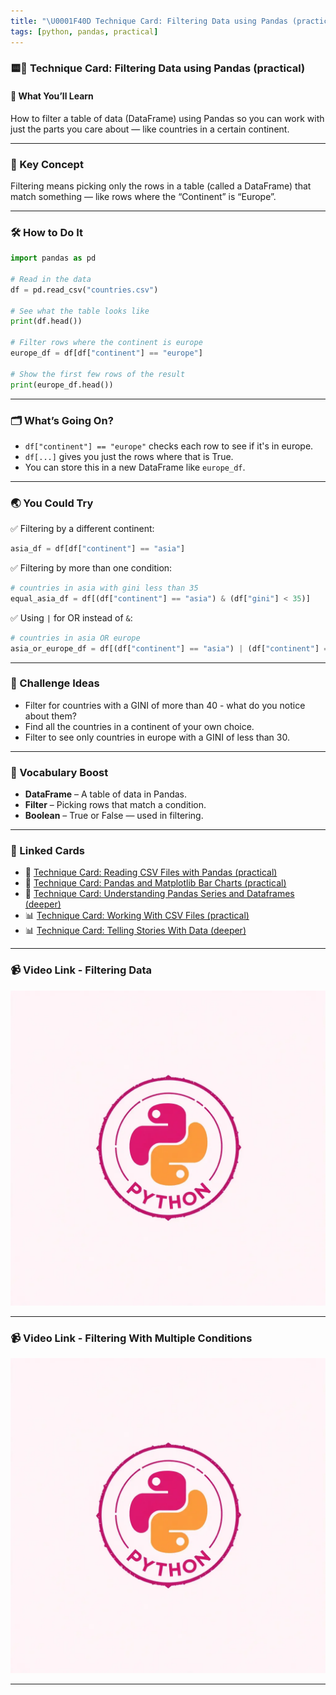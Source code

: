 ```yaml
---
title: "\U0001F40D Technique Card: Filtering Data using Pandas (practical)"
tags: [python, pandas, practical]
---
```


### 🟨🐍 **Technique Card: Filtering Data using Pandas (practical)**

#### 🧰 What You’ll Learn

How to filter a table of data (DataFrame) using Pandas so you can work with just the parts you care about — like countries in a certain continent.

---

### 🧠 Key Concept

Filtering means picking only the rows in a table (called a DataFrame) that match something — like rows where the “Continent” is “Europe”.

---

### 🛠️ How to Do It

```python
import pandas as pd

# Read in the data
df = pd.read_csv("countries.csv")

# See what the table looks like
print(df.head())

# Filter rows where the continent is europe
europe_df = df[df["continent"] == "europe"]

# Show the first few rows of the result
print(europe_df.head())
```

---

### 🗂️ What’s Going On?

- `df["continent"] == "europe"` checks each row to see if it's in europe.
- `df[...]` gives you just the rows where that is True.
- You can store this in a new DataFrame like `europe_df`.

---

### 🌏 You Could Try

✅ Filtering by a different continent:

```python
asia_df = df[df["continent"] == "asia"]
```

✅ Filtering by more than one condition:

```python
# countries in asia with gini less than 35
equal_asia_df = df[(df["continent"] == "asia") & (df["gini"] < 35)]
```

✅ Using `|` for OR instead of `&`:

```python
# countries in asia OR europe
asia_or_europe_df = df[(df["continent"] == "asia") | (df["continent"] == "europe")]
```

---

### 🎯 Challenge Ideas

- Filter for countries with a GINI of more than 40 - what do you notice about them?
- Find all the countries in a continent of your own choice.
- Filter to see only countries in europe with a GINI of less than 30.

---

### 🧩 Vocabulary Boost

- **DataFrame** – A table of data in Pandas.
- **Filter** – Picking rows that match a condition.
- **Boolean** – True or False — used in filtering.

---

### 🔗 Linked Cards

- 🐍 [Technique Card: Reading CSV Files with Pandas (practical)](csv-pandas-practical.md)
- 🐍 [Technique Card: Pandas and Matplotlib Bar Charts (practical)](bar-1.md)
- 🐍 [Technique Card: Understanding Pandas Series and Dataframes (deeper)](../technique-cards-deeper/series-df.md)
- 📊 [Technique Card: Working With CSV Files (practical)](../../data-handling/technique-cards-practical/csv-files.md)
- 📊 [Technique Card: Telling Stories With Data (deeper)](../../data-handling/technique-cards-deeper/stories.md)

---

### 📹 Video Link - Filtering Data

[![Watch the video](../python.png)](https://www.youtube.com/watch?v=XlOl-HHB5-s)

---

### 📹 Video Link - Filtering With Multiple Conditions

[![Watch the video](../python.png)](https://www.youtube.com/watch?v=1fHiPB2WegY)

---
